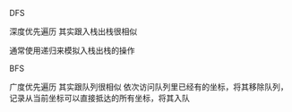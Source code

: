 DFS  

深度优先遍历 其实跟入栈出栈很相似

通常使用递归来模拟入栈出栈的操作

BFS

广度优先遍历 其实跟队列很相似
依次访问队列里已经有的坐标，将其移除队列，记录从当前坐标可以直接抵达的所有坐标，将其入队